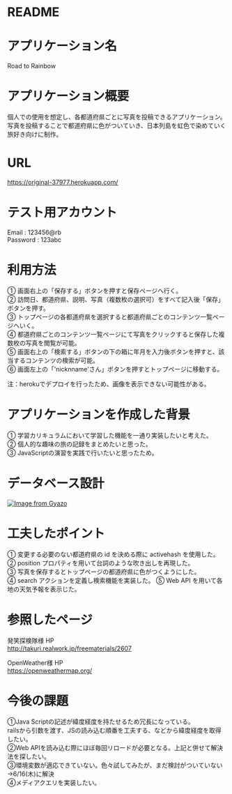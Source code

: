 # README

# アプリケーション名
Road to Rainbow

# アプリケーション概要
個人での使用を想定し、各都道府県ごとに写真を投稿できるアプリケーション。
写真を投稿することで都道府県に色がついていき、日本列島を虹色で染めていく旅好き向けに制作。

# URL
https://original-37977.herokuapp.com/

# テスト用アカウント
Email : 123456@rb  
Password : 123abc

# 利用方法
① 画面右上の「保存する」ボタンを押すと保存ページへ行く。  
② 訪問日、都道府県、説明、写真（複数枚の選択可）をすべて記入後「保存」ボタンを押す。  
③ トップページの各都道府県を選択すると都道府県ごとのコンテンツ一覧ページへいく。  
④ 都道府県ごとのコンテンツ一覧ページにて写真をクリックすると保存した複数枚の写真を閲覧が可能。  
⑤ 画面右上の「検索する」ボタンの下の箱に年月を入力後ボタンを押すと、該当するコンテンツの検索が可能。  
⑥ 画面左上の「'nicknname'さん」ボタンを押すとトップページに移動する。  
  
注：herokuでデプロイを行ったため、画像を表示できない可能性がある。

# アプリケーションを作成した背景
① 学習カリキュラムにおいて学習した機能を一通り実装したいと考えた。  
② 個人的な趣味の旅の記録をまとめたいと思った。  
③ JavaScriptの演習を実践で行いたいと思ったため。

# データベース設計
[![Image from Gyazo](https://i.gyazo.com/384553c45b6e0bb54f8a5bf75a15523d.png)](https://gyazo.com/384553c45b6e0bb54f8a5bf75a15523d)

# 工夫したポイント
① 変更する必要のない都道府県の id を決める際に activehash を使用した。  
② position プロパティを用いて台詞のような吹き出しを再現した。  
③ 写真を保存するとトップページの都道府県に色がつくようにした。  
④ search アクションを定義し検索機能を実装した。
⑤ Web API を用いて各地の天気予報を表示じた。  
  
# 参照したページ
発笑探検隊様 HP  
http://takuri.realwork.jp/freematerials/2607  
  
OpenWeather様 HP  
https://openweathermap.org/

# 今後の課題
①Java Scriptの記述が緯度経度を持たせるため冗長になっている。  
 railsから引数を渡す、JSの読み込む順番を工夫する、などから緯度経度を取得したい。  
②Web APIを読み込む際にほぼ毎回リロードが必要となる。上記と併せて解決法を探したい。  
③環境変数が適応できていない。色々試してみたが、まだ検討がついていない  
→6/16(木)に解決  
④メディアクエリを実装したい。